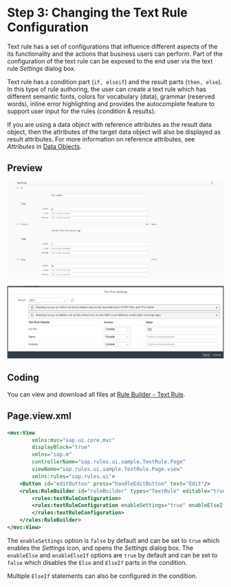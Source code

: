 <!-- loio1758e45f9a1c403e8b2febc1cc7e51e3 -->

# Step 3: Changing the Text Rule Configuration

Text rule has a set of configurations that influence different aspects of the its functionality and the actions that business users can perform. Part of the configuration of the text rule can be exposed to the end user via the text rule *Settings* dialog box.

Text rule has a condition part \(`if, elseif`\) and the result parts \(`then, else`\). In this type of rule authoring, the user can create a text rule which has different semantic fonts, colors for vocabulary \(data\), grammar \(reserved words\), inline error highlighting and provides the autocomplete feature to support user input for the rules \(condition & results\).

If you are using a data object with reference attributes as the result data object, then the attributes of the target data object will also be displayed as result attributes. For more information on reference attributes, see *Attributes* in [Data Objects](https://help.sap.com/viewer/0e4dd38c4e204f47b1ffd09e5684537b/Cloud/en-US/12725c18964e454c859424322c85fc2a.html).



<a name="loio1758e45f9a1c403e8b2febc1cc7e51e3__section_qqb_rq3_rz"/>

## Preview

 ![](images/Text_rule_with_settings_a179316.png) 

 ![](images/Text_rule_with_settings_dialog_box_5e430bc.png) 



<a name="loio1758e45f9a1c403e8b2febc1cc7e51e3__section_mjx_fn3_rz"/>

## Coding

You can view and download all files at [Rule Builder - Text Rule](https://ui5.sap.com/#/entity/sap.rules.ui.RuleBuilder/sample/sap.rules.ui.sample.TextRule).



<a name="loio1758e45f9a1c403e8b2febc1cc7e51e3__section_jhn_5q3_rz"/>

## Page.view.xml

```xml
<mvc:View
        xmlns:mvc="sap.ui.core.mvc"
        displayBlock="true"
        xmlns="sap.m"
        controllerName="sap.rules.ui.sample.TextRule.Page"
        viewName="sap.rules.ui.sample.TextRule.Page.view"
        xmlns:rules="sap.rules.ui">
    <Button id="editButton" press="handleEditButton" text="Edit"/>
    <rules:RuleBuilder id="ruleBuilder" types="TextRule" editable="true">
		<rules:textRuleConfiguration>
		<rules:textRuleConfiguration enableSettings="true" enableElseIf= "false"/>
		</rules:textRuleConfiguration>
    </rules:RuleBuilder>
</mvc:View> 

```

The `enableSettings` option is `false` by default and can be set to `true` which enables the *Settings* icon, and opens the *Settings* dialog box. The `enableElse` and `enableElseIf` options are `true` by default and can be set to `false` which disables the `Else` and `ElseIf` parts in the condition.

Multiple `ElseIf` statements can also be configured in the condition.

